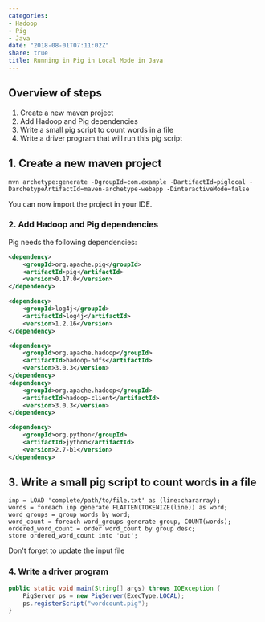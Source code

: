 ```yaml
---
categories:
- Hadoop
- Pig
- Java
date: "2018-08-01T07:11:02Z"
share: true
title: Running in Pig in Local Mode in Java
---
```


## Overview of steps
1. Create a new maven project
2. Add Hadoop and Pig dependencies
3. Write a small pig script to count words in a file
4. Write a driver program that will run this pig script


## 1. Create a new maven project
```shell
mvn archetype:generate -DgroupId=com.example -DartifactId=piglocal -DarchetypeArtifactId=maven-archetype-webapp -DinteractiveMode=false
```

You can now import the project in your IDE.

### 2. Add Hadoop and Pig dependencies
Pig needs the following dependencies:
```xml
<dependency>
    <groupId>org.apache.pig</groupId>
    <artifactId>pig</artifactId>
    <version>0.17.0</version>
</dependency>

<dependency>
    <groupId>log4j</groupId>
    <artifactId>log4j</artifactId>
    <version>1.2.16</version>
</dependency>

<dependency>
    <groupId>org.apache.hadoop</groupId>
    <artifactId>hadoop-hdfs</artifactId>
    <version>3.0.3</version>
</dependency>
<dependency>
    <groupId>org.apache.hadoop</groupId>
    <artifactId>hadoop-client</artifactId>
    <version>3.0.3</version>
</dependency>

<dependency>
    <groupId>org.python</groupId>
    <artifactId>jython</artifactId>
    <version>2.7-b1</version>
</dependency>
```

## 3. Write a small pig script to count words in a file
```shell
inp = LOAD 'complete/path/to/file.txt' as (line:chararray);
words = foreach inp generate FLATTEN(TOKENIZE(line)) as word;
word_groups = group words by word;
word_count = foreach word_groups generate group, COUNT(words);
ordered_word_count = order word_count by group desc;
store ordered_word_count into 'out';
```

Don't forget to update the input file

### 4. Write a driver program
```java
public static void main(String[] args) throws IOException {
    PigServer ps = new PigServer(ExecType.LOCAL);
    ps.registerScript("wordcount.pig");
}   
```